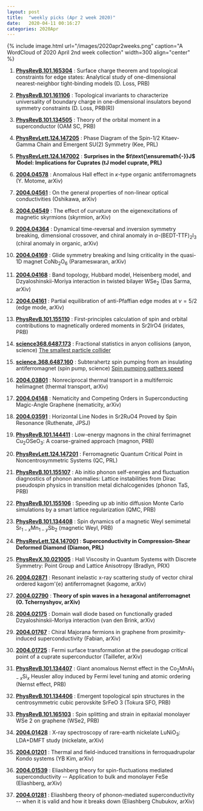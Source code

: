 ```yaml
---
layout: post
title:  "weekly picks (Apr 2 week 2020)"
date:   2020-04-11 00:16:27
categories: 2020Apr
---
```



{% include image.html url="/images/2020apr2weeks.png" caption="A WordCloud of 2020 April 2nd week collection" width=300 align="center" %}

1. **[PhysRevB.101.165304](https://link.aps.org/doi/10.1103/PhysRevB.101.165304)** :  Surface charge theorem and topological constraints for edge states: Analytical study of one-dimensional nearest-neighbor tight-binding models (D. Loss, PRB)

1. **[PhysRevB.101.161106](https://link.aps.org/doi/10.1103/PhysRevB.101.161106)** :  Topological invariants to characterize universality of boundary charge in one-dimensional insulators beyond symmetry constraints (D. Loss, PRB(R))

1. **[PhysRevB.101.134505](https://link.aps.org/doi/10.1103/PhysRevB.101.134505)** :  Theory of the orbital moment in a superconductor (OAM SC, PRB)

1. **[PhysRevLett.124.147205](https://link.aps.org/doi/10.1103/PhysRevLett.124.147205)** :  Phase Diagram of the Spin-$1/2$ Kitaev-Gamma Chain and Emergent SU(2) Symmetry (Kee, PRL)

1. **[PhysRevLett.124.147002](https://link.aps.org/doi/10.1103/PhysRevLett.124.147002)** :  **Surprises in the $t\text{\ensuremath{-}}J$ Model: Implications for Cuprates (tJ model cuprate, PRL)**


1. **[2004.04578](http://arxiv.org/abs/2004.04578)** :  Anomalous Hall effect in $\kappa$-type organic antiferromagnets (Y. Motome, arXiv)

1. **[2004.04561](http://arxiv.org/abs/2004.04561)** :  On the general properties of non-linear optical conductivities (Oshikawa, arXiv)

1. **[2004.04549](http://arxiv.org/abs/2004.04549)** :  The effect of curvature on the eigenexcitations of magnetic skyrmions (skyrmion, arXiv)

1. **[2004.04364](http://arxiv.org/abs/2004.04364)** :  Dynamical time-reversal and inversion symmetry breaking, dimensional crossover, and chiral anomaly in $\alpha$-(BEDT-TTF)$_2$I$_3$ (chiral anomaly in organic, arXiv)

1. **[2004.04169](http://arxiv.org/abs/2004.04169)** :  Glide symmetry breaking and Ising criticality in the quasi-1D magnet CoNb$_2$O$_6$ (Parameswaran, arXiv)

1. **[2004.04168](http://arxiv.org/abs/2004.04168)** :  Band topology, Hubbard model, Heisenberg model, and Dzyaloshinskii-Moriya interaction in twisted bilayer WSe$_2$ (Das Sarma, arXiv)

1. **[2004.04161](http://arxiv.org/abs/2004.04161)** :  Partial equilibration of anti-Pfaffian edge modes at $\nu=5/2$ (edge mode, arXiv)

1. **[PhysRevB.101.155110](https://journals.aps.org/prb/pdf/10.1103/PhysRevB.101.155110)** :  First-principles calculation of spin and orbital contributions to magnetically ordered moments in Sr2IrO4 (iridates, PRB)

1. **[science368.6487.173](https://science.sciencemag.org/content/368/6487/173)** :  Fractional statistics in anyon collisions (anyon, science) [The smallest particle collider](https://science.sciencemag.org/content/368/6487/131)

1. **[science.368.6487.160](https://science.sciencemag.org/content/368/6487/160)** :  Subterahertz spin pumping from an insulating antiferromagnet (spin pump, science) [Spin pumping gathers speed](https://science.sciencemag.org/content/368/6487/135)


1. **[2004.03801](http://arxiv.org/abs/2004.03801)** :  Nonreciprocal thermal transport in a multiferroic helimagnet (thermal transport, arXiv)

1. **[2004.04148](http://arxiv.org/abs/2004.04148)** :  Nematicity and Competing Orders in Superconducting Magic-Angle Graphene (nematicity, arXiv)

1. **[2004.03591](http://arxiv.org/abs/2004.03591)** :  Horizontal Line Nodes in Sr2RuO4 Proved by Spin Resonance (Ruthenate, JPSJ)

1. **[PhysRevB.101.144411](https://link.aps.org/doi/10.1103/PhysRevB.101.144411)** :  Low-energy magnons in the chiral ferrimagnet ${\mathrm{Cu}}_{2}{\mathrm{OSeO}}_{3}$: A coarse-grained approach (magnon, PRB)


1. **[PhysRevLett.124.147201](https://journals.aps.org/prl/pdf/10.1103/PhysRevLett.124.147201)** :  Ferromagnetic Quantum Critical Point in Noncentrosymmetric Systems (QC, PRL)

1. **[PhysRevB.101.155107](https://link.aps.org/doi/10.1103/PhysRevB.101.155107)** :  Ab initio phonon self-energies and fluctuation diagnostics of phonon anomalies: Lattice instabilities from Dirac pseudospin physics in transition metal dichalcogenides (phonon TaS, PRB)

1. **[PhysRevB.101.155106](https://journals.aps.org/prb/pdf/10.1103/PhysRevB.101.155106)** :  Speeding up ab initio diffusion Monte Carlo simulations by a smart lattice regularization (QMC, PRB)

1. **[PhysRevB.101.134408](https://link.aps.org/doi/10.1103/PhysRevB.101.134408)** :  Spin dynamics of a magnetic Weyl semimetal ${\mathrm{Sr}}_{1\ensuremath{-}x}{\mathrm{Mn}}_{1\ensuremath{-}y}{\mathrm{Sb}}_{2}$ (magnetic Weyl, PRB)

1. **[PhysRevLett.124.147001](https://link.aps.org/doi/10.1103/PhysRevLett.124.147001)** :  **Superconductivity in Compression-Shear Deformed Diamond (Diamon, PRL)**

1. **[PhysRevX.10.021005](https://link.aps.org/doi/10.1103/PhysRevX.10.021005)** :  Hall Viscosity in Quantum Systems with Discrete Symmetry: Point Group and Lattice Anisotropy (Bradlyn, PRX)


1. **[2004.02871](http://arxiv.org/abs/2004.02871)** :  Resonant inelastic x-ray scattering study of vector chiral ordered kagom\'{e} antiferromagnet (kagome, arXiv)

1. **[2004.02790](http://arxiv.org/abs/2004.02790)** :  **Theory of spin waves in a hexagonal antiferromagnet (O. Tchernyshyov, arXiv)**

1. **[2004.02175](http://arxiv.org/abs/2004.02175)** :  Domain wall diode based on functionally graded Dzyaloshinskii-Moriya interaction (van den Brink, arXiv)

1. **[2004.01767](http://arxiv.org/abs/2004.01767)** :  Chiral Majorana fermions in graphene from proximity-induced superconductivity (Fabian, arXiv)

1. **[2004.01725](http://arxiv.org/abs/2004.01725)** :  Fermi surface transformation at the pseudogap critical point of a cuprate superconductor (Taillefer, arXiv)

1. **[PhysRevB.101.134407](https://link.aps.org/doi/10.1103/PhysRevB.101.134407)** :  Giant anomalous Nernst effect in the $\mathrm{C}{\mathrm{o}}_{2}\mathrm{MnA}{\mathrm{l}}_{1\ensuremath{-}x}\mathrm{S}{\mathrm{i}}_{x}$ Heusler alloy induced by Fermi level tuning and atomic ordering (Nernst effect, PRB)

1. **[PhysRevB.101.134406](https://link.aps.org/doi/10.1103/PhysRevB.101.134406)** :  Emergent topological spin structures in the centrosymmetric cubic perovskite SrFeO 3 (Tokura SFO, PRB)

1. **[PhysRevB.101.165103](https://link.aps.org/doi/10.1103/PhysRevB.101.165103)** :  Spin splitting and strain in epitaxial monolayer WSe 2 on graphene (WSe2, PRB)



1. **[2004.01428](http://arxiv.org/abs/2004.01428)** :  X-ray spectroscopy of rare-earth nickelate LuNiO$_3$: LDA+DMFT study (nickelate, arXiv)

1. **[2004.01201](http://arxiv.org/abs/2004.01201)** :  Thermal and field-induced transitions in ferroquadrupolar Kondo systems (YB Kim, arXiv)

1. **[2004.01539](http://arxiv.org/abs/2004.01539)** :  Eliashberg theory for spin-fluctuations mediated superconductivity -- Application to bulk and monolayer FeSe (Eliashberg, arXiv)

1. **[2004.01281](http://arxiv.org/abs/2004.01281)** :  Eliashberg theory of phonon-mediated superconductivity -- when it is valid and how it breaks down (Eliashberg Chubukov, arXiv)
